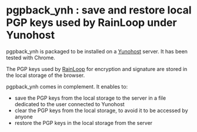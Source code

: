 # pgpback_ynh : save and restore local PGP keys used by RainLoop under Yunohost #

pgpback_ynh is packaged to be installed on a [Yunohost](https://yunohost.org) server. It has been tested with Chrome.

The PGP keys used by [RainLoop](https://github.com/polytan02/rainloop_ynh) for encryption and signature are stored in the local storage of the browser.

pgpback_ynh comes in complement. It enables to:
- save the PGP keys from the local storage to the server in a file dedicated to the user connected to Yunohost
- clear the PGP keys from the local storage, to avoid it to be accessed by anyone
- restore the PGP keys in the local storage from the server 